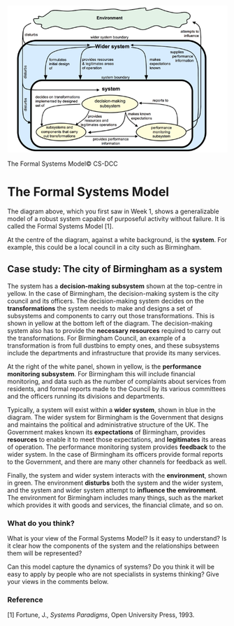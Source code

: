 

![](./images/large_hero_3d3a62a7-f709-49bb-9509-41b9c225d9c7.png)

The Formal Systems Model© CS-DCC

# The Formal Systems Model

The diagram above, which you first saw in Week 1, shows a generalizable model of a robust system capable of purposeful activity without failure. It is called the Formal Systems Model [1].

At the centre of the diagram, against a white background, is the **system**. For example, this could be a local council in a city such as Birmingham.

## Case study: The city of Birmingham as a system

The system has a **decision-making subsystem** shown at the top-centre in yellow. In the case of Birmingham, the decision-making system is the city council and its officers. The decision-making system decides on the **transformations** the system needs to make and designs a set of subsystems and components to carry out those transformations. This is shown in yellow at the bottom left of the diagram. The decision-making system also has to provide the **necessary resources** required to carry out the transformations. For Birmingham Council, an example of a transformation is from full dustbins to empty ones, and these subsystems include the departments and infrastructure that provide its many services.

At the right of the white panel, shown in yellow, is the **performance monitoring subsystem**. For Birmingham this will include financial monitoring, and data such as the number of complaints about services from residents, and formal reports made to the Council by its various committees and the officers running its divisions and departments.

Typically, a system will exist within a **wider system**, shown in blue in the diagram. The wider system for Birmingham is the Government that designs and maintains the political and administrative structure of the UK. The Government makes known its **expectations** of Birmingham, provides **resources** to enable it to meet those expectations, and **legitimates** its areas of operation. The performance monitoring system provides **feedback** to the wider system. In the case of Birmingham its officers provide formal reports to the Government, and there are many other channels for feedback as well.

Finally, the system and wider system interacts with the **environment**, shown in green. The environment **disturbs** both the system and the wider system, and the system and wider system attempt to **influence the environment**. The environment for Birmingham includes many things, such as the market which provides it with goods and services, the financial climate, and so on.

### What do you think?

What is your view of the Formal Systems Model? Is it easy to understand? Is it clear how the components of the system and the relationships between them will be represented?

Can this model capture the dynamics of systems? Do you think it will be easy to apply by people who are not specialists in systems thinking? Give your views in the comments below.

### Reference

[1] Fortune, J., *Systems Paradigms*, Open University Press, 1993.